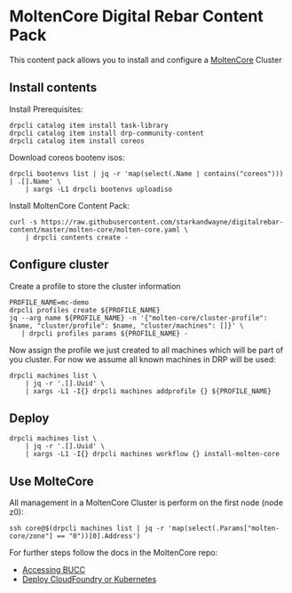 # MoltenCore Digital Rebar Content Pack
This content pack allows you to install and configure a [MoltenCore](https://github.com/starkandwayne/molten-core) Cluster

## Install contents
Install Prerequisites:
```
drpcli catalog item install task-library
drpcli catalog item install drp-community-content
drpcli catalog item install coreos
```

Download coreos bootenv isos:
```
drpcli bootenvs list | jq -r 'map(select(.Name | contains("coreos"))) | .[].Name' \
    | xargs -L1 drpcli bootenvs uploadiso
```

Install MoltenCore Content Pack:
```
curl -s https://raw.githubusercontent.com/starkandwayne/digitalrebar-content/master/molten-core/molten-core.yaml \
    | drpcli contents create -
```

## Configure cluster
Create a profile to store the cluster information
```
PROFILE_NAME=mc-demo
drpcli profiles create ${PROFILE_NAME}
jq --arg name ${PROFILE_NAME} -n '{"molten-core/cluster-profile": $name, "cluster/profile": $name, "cluster/machines": []}' \
   | drpcli profiles params ${PROFILE_NAME} -
```

Now assign the profile we just created to all machines which will be part of you cluster.
For now we assume all known machines in DRP will be used:
```
drpcli machines list \
    | jq -r '.[].Uuid' \
    | xargs -L1 -I{} drpcli machines addprofile {} ${PROFILE_NAME}
```

## Deploy
```
drpcli machines list \
    | jq -r '.[].Uuid' \
    | xargs -L1 -I{} drpcli machines workflow {} install-molten-core
```

## Use MolteCore
All management in a MoltenCore Cluster is perform on the first node (node z0):
```
ssh core@$(drpcli machines list | jq -r 'map(select(.Params["molten-core/zone"] == "0"))[0].Address')
```

For further steps follow the docs in the MoltenCore repo:
- [Accessing BUCC](https://github.com/starkandwayne/molten-core#accessing-bucc)
- [Deploy CloudFoundry or Kubernetes](https://github.com/starkandwayne/molten-core/tree/master/examples)
